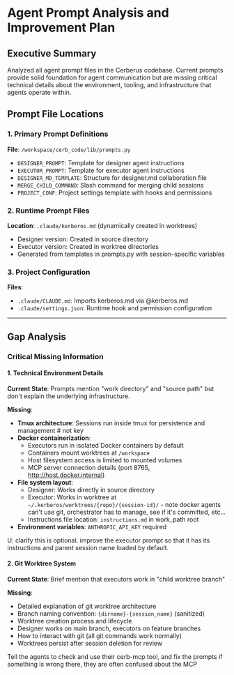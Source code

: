 # Agent Prompt Analysis and Improvement Plan

## Executive Summary

Analyzed all agent prompt files in the Cerberus codebase. Current prompts provide solid foundation for agent communication but are missing critical technical details about the environment, tooling, and infrastructure that agents operate within.

## Prompt File Locations

### 1. Primary Prompt Definitions
**File**: `/workspace/cerb_code/lib/prompts.py`
- `DESIGNER_PROMPT`: Template for designer agent instructions
- `EXECUTOR_PROMPT`: Template for executor agent instructions
- `DESIGNER_MD_TEMPLATE`: Structure for designer.md collaboration file
- `MERGE_CHILD_COMMAND`: Slash command for merging child sessions
- `PROJECT_CONF`: Project settings template with hooks and permissions

### 2. Runtime Prompt Files
**Location**: `.claude/kerberos.md` (dynamically created in worktrees)
- Designer version: Created in source directory
- Executor version: Created in worktree directories
- Generated from templates in prompts.py with session-specific variables

### 3. Project Configuration
**Files**:
- `.claude/CLAUDE.md`: Imports kerberos.md via @kerberos.md
- `.claude/settings.json`: Runtime hook and permission configuration

---

## Gap Analysis

### Critical Missing Information

#### 1. Technical Environment Details

**Current State**: Prompts mention "work directory" and "source path" but don't explain the underlying infrastructure.

**Missing**:
- **Tmux architecture**: Sessions run inside tmux for persistence and management # not key
- **Docker containerization**:
  - Executors run in isolated Docker containers by default
  - Containers mount worktrees at `/workspace`
  - Host filesystem access is limited to mounted volumes
  - MCP server connection details (port 8765, http://host.docker.internal)
- **File system layout**:
  - Designer: Works directly in source directory
  - Executor: Works in worktree at `~/.kerberos/worktrees/{repo}/{session-id}/`
        - note docker agents can't use git, orchestrator has to manage, see if it's committed, etc...
  - Instructions file location: `instructions.md` in work_path root
- **Environment variables**: `ANTHROPIC_API_KEY` required

U: clarify this is optional. improve the executor prompt so that it has its instructions and parent session name loaded by default.

#### 2. Git Worktree System

**Current State**: Brief mention that executors work in "child worktree branch"

**Missing**:
- Detailed explanation of git worktree architecture
- Branch naming convention: `{dirname}-{session_name}` (sanitized)
- Worktree creation process and lifecycle
- Designer works on main branch, executors on feature branches
- How to interact with git (all git commands work normally)
- Worktrees persist after session deletion for review

Tell the agents to check and use their cerb-mcp tool, and fix the prompts if something is wrong there, they are often confused about the MCP

